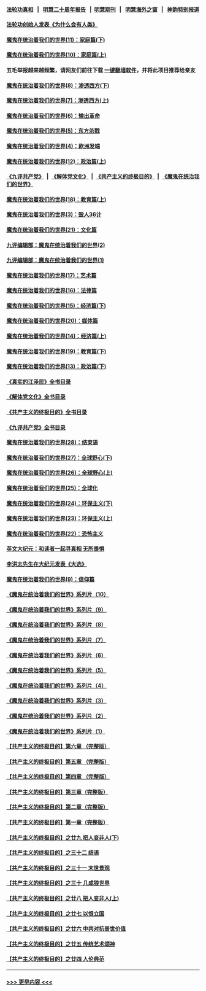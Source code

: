 #### [法轮功真相](https://github.com/gfw-breaker/truth/blob/master/README.md?t=0) &nbsp;&nbsp;|&nbsp;&nbsp; [明慧二十周年报告](https://github.com/gfw-breaker/mh-reports/blob/master/README.md?t=0) &nbsp;&nbsp;|&nbsp;&nbsp;[明慧期刊](https://github.com/gfw-breaker/mh-qikan) &nbsp;&nbsp;|&nbsp;&nbsp; [明慧海外之窗](https://github.com/gfw-breaker/mh-news/blob/master/README.md?t=0) &nbsp;&nbsp;|&nbsp;&nbsp; [神韵特别报道](https://github.com/gfw-breaker/mh-news/blob/master/shenyun.md?t=0)
#### [法轮功创始人发表《为什么会有人类》](../pages/nsc422/n13912117.md?t=04090343) 
#### [魔鬼在统治着我们的世界(11)：家庭篇(下)](../pages/nsc422/n10440961.md?t=04090343) 
#### [魔鬼在统治着我们的世界(10)：家庭篇(上)](../pages/nsc422/n10435448.md?t=04090343) 
#### 五毛举报越来越频繁，请网友们前往下载 [一键翻墙软件](https://github.com/gfw-breaker/ssr-accounts)，并将此项目推荐给亲友
#### [魔鬼在统治着我们的世界(8)：渗透西方(下)](../pages/nsc422/n10429603.md?t=04090343) 
#### [魔鬼在统治着我们的世界(7)：渗透西方(上)](../pages/nsc422/n10426013.md?t=04090343) 
#### [魔鬼在统治着我们的世界(6)：输出革命](../pages/nsc422/n10421536.md?t=04090343) 
#### [魔鬼在统治着我们的世界(5)：东方杀戮](../pages/nsc422/n10417707.md?t=04090343) 
#### [魔鬼在统治着我们的世界(4)：欧洲发端](../pages/nsc422/n10414890.md?t=04090343) 
#### [魔鬼在统治着我们的世界(12)：政治篇(上)](../pages/nsc422/n10444576.md?t=04090343) 
#### [《九评共产党》](https://github.com/begood0513/9ping.md/blob/master/README.md) &nbsp;|&nbsp; [《解体党文化》](../../../../jtdwh.md/blob/master/README.md)  &nbsp;|&nbsp; [《共产主义的终极目的》](../../../../gczydzjmd.md/blob/master/README.md) &nbsp;|&nbsp; [《魔鬼在统治我们的世界》](../../../../mgztzwmdsj.md/blob/master/README.md) 
#### [魔鬼在统治着我们的世界(18)：教育篇(上)](../pages/nsc422/n10526970.md?t=04090343) 
#### [魔鬼在统治着我们的世界(3)：毁人36计](../pages/nsc422/n10411583.md?t=04090343) 
#### [魔鬼在统治着我们的世界(21)：文化篇](../pages/nsc422/n10597706.md?t=04090343) 
#### [九评编辑部：魔鬼在统治着我们的世界(2)](../pages/nsc422/n10410036.md?t=04090343) 
#### [九评编辑部：魔鬼在统治着我们的世界(1)](../pages/nsc422/n10406825.md?t=04090343) 
#### [魔鬼在统治着我们的世界(17)：艺术篇](../pages/nsc422/n10499093.md?t=04090343) 
#### [魔鬼在统治着我们的世界(16)：法律篇](../pages/nsc422/n10485969.md?t=04090343) 
#### [魔鬼在统治着我们的世界(15)：经济篇(下)](../pages/nsc422/n10469975.md?t=04090343) 
#### [魔鬼在统治着我们的世界(20)：媒体篇](../pages/nsc422/n10586579.md?t=04090343) 
#### [魔鬼在统治着我们的世界(14)：经济篇(上)](../pages/nsc422/n10457370.md?t=04090343) 
#### [魔鬼在统治着我们的世界(19)：教育篇(下)](../pages/nsc422/n10564808.md?t=04090343) 
#### [魔鬼在统治着我们的世界(13)：政治篇(下)](../pages/nsc422/n10448270.md?t=04090343) 
#### [《真实的江泽民》全书目录](../pages/nsc422/n13721399.md?t=04090343) 
#### [《解体党文化》全书目录](../pages/nsc422/n13721157.md?t=04090343) 
#### [《共产主义的终极目的》全书目录](../pages/nsc422/n13721048.md?t=04090343) 
#### [《九评共产党》全书目录](../pages/nsc422/n13708085.md?t=04090343) 
#### [魔鬼在统治着我们的世界(28)：结束语](../pages/nsc422/n10936246.md?t=04090343) 
#### [魔鬼在统治着我们的世界(27)：全球野心(下)](../pages/nsc422/n10928319.md?t=04090343) 
#### [魔鬼在统治着我们的世界(26)：全球野心(上)](../pages/nsc422/n10900318.md?t=04090343) 
#### [魔鬼在统治着我们的世界(25)：全球化](../pages/nsc422/n10788205.md?t=04090343) 
#### [魔鬼在统治着我们的世界(24)：环保主义(下)](../pages/nsc422/n10695307.md?t=04090343) 
#### [魔鬼在统治着我们的世界(23)：环保主义(上)](../pages/nsc422/n10688613.md?t=04090343) 
#### [魔鬼在统治着我们的世界(22)：恐怖主义](../pages/nsc422/n10614727.md?t=04090343) 
#### [英文大纪元：和读者一起寻真相 无所畏惧](../pages/nsc422/n12542027.md?t=04090343) 
#### [李洪志先生在大纪元发表《大选》](../pages/nsc422/n12534746.md?t=04090343) 
#### [魔鬼在统治着我们的世界(9)：信仰篇](../pages/nsc422/n10432159.md?t=04090343) 
#### [《魔鬼在统治着我们的世界》系列片（10）](../pages/nsc422/n12292670.md?t=04090343) 
#### [《魔鬼在统治着我们的世界》系列片（9）](../pages/nsc422/n12290859.md?t=04090343) 
#### [《魔鬼在统治着我们的世界》系列片（8）](../pages/nsc422/n12287445.md?t=04090343) 
#### [《魔鬼在统治着我们的世界》系列片（7）](../pages/nsc422/n12283425.md?t=04090343) 
#### [《魔鬼在统治着我们的世界》系列片（6）](../pages/nsc422/n12282314.md?t=04090343) 
#### [《魔鬼在统治着我们的世界》系列片（5）](../pages/nsc422/n12281419.md?t=04090343) 
#### [《魔鬼在统治着我们的世界》系列片（4）](../pages/nsc422/n12274024.md?t=04090343) 
#### [《魔鬼在统治着我们的世界》系列片（3）](../pages/nsc422/n12271322.md?t=04090343) 
#### [《魔鬼在统治着我们的世界》系列片（2）](../pages/nsc422/n12269049.md?t=04090343) 
#### [《魔鬼在统治着我们的世界》系列片（1）](../pages/nsc422/n12267575.md?t=04090343) 
#### [【共产主义的终极目的】第六章 （完整版）](../pages/nsc422/n11428913.md?t=04090343) 
#### [【共产主义的终极目的】第五章 （完整版）](../pages/nsc422/n11428912.md?t=04090343) 
#### [【共产主义的终极目的】第四章 （完整版）](../pages/nsc422/n11428907.md?t=04090343) 
#### [【共产主义的终极目的】第三章（完整版）](../pages/nsc422/n11428848.md?t=04090343) 
#### [【共产主义的终极目的】第二章（完整版）](../pages/nsc422/n11428831.md?t=04090343) 
#### [【共产主义的终极目的】第一章（完整版）](../pages/nsc422/n11417651.md?t=04090343) 
#### [【共产主义的终极目的】之廿九 把人变非人(下)](../pages/nsc422/n11344140.md?t=04090343) 
#### [【共产主义的终极目的】之三十二 结语](../pages/nsc422/n11360535.md?t=04090343) 
#### [【共产主义的终极目的】之三十一 末世景观](../pages/nsc422/n11351129.md?t=04090343) 
#### [【共产主义的终极目的】之三十 几成狼世界](../pages/nsc422/n11348280.md?t=04090343) 
#### [【共产主义的终极目的】之廿八 把人变非人(上)](../pages/nsc422/n11340492.md?t=04090343) 
#### [【共产主义的终极目的】之廿七 以恨立国](../pages/nsc422/n11336944.md?t=04090343) 
#### [【共产主义的终极目的】之廿六 中共对抗普世价值](../pages/nsc422/n11324785.md?t=04090343) 
#### [【共产主义的终极目的】之廿五 传统艺术颂神](../pages/nsc422/n11296396.md?t=04090343) 
#### [【共产主义的终极目的】之廿四 人伦典范](../pages/nsc422/n11296397.md?t=04090343) 

----
#### [ >>> 更早内容 <<< ](../indexes/nsc422-earlier.md)
